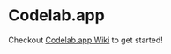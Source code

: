 # Codelab.app

Checkout [Codelab.app Wiki](https://codelab-app.notion.site/991847918e6b4a7cbfb2cacd5e14e001?v=c64ddc7e78f74baaa375f336a31df0e0&pvs=4) to get started!

<!-- IAppDto is used for hydrating data, many are optional since we may not require full data all the time.

IAppModel uses ref only, this allows us partial construction of models.

IApp is serialized data, contains full data.

IAppData is for form data, while dto for models. Data usually needs to be combined with some other data to become dto

When should dto use reference id? It really only matters on frontend, since it is a data limitation. Backend we can more easily load all data at once.

Take Page/Component for example.

page -> store -> api
component -> store -> api

whether store is needed depends on the use case. api is needed only for adding data + actions.

during running, we only need the props & actions.
dd
so for dto it makes sense to have ref, since we may not need full data. the data loading depends on the use case, and id makes it partial.

for exporting data, there is a different concern. but maybe we just mirror the dto ref method so the interfaces aren't too drastically different. it really makes no difference for the export data in t†erms of interfaces, as long as all the data is there, and we have a way to re-construct it.

so it comes down to the ideal structure for constructing the frontend models.

---

Initially thought of introducing the concept of aggregate for exporting data, but in the end through didn't make sense. I need a term for representing a group of related aggregate, which bounded context made perfect sense!

---

Trying to use a different domain, mobx model vs serialized data in the modal/form causes some issue. Better to convert at last second.

---

Aggregate root boundary

App contains page/element. These are created together

Issue is that element requires page. But since we tied page to app, now element requires app. Creating a circular dep.

Should keep page separate, this way we can create a page without an app. -->
